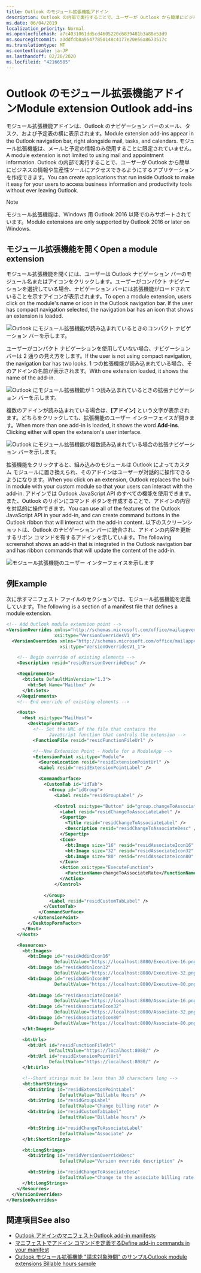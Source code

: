 ```yaml
---
title: Outlook のモジュール拡張機能アドイン
description: Outlook の内部で実行することで、ユーザーが Outlook から簡単にビジネスの情報や生産性ツールにアクセスできるようにするアプリケーションを作成します。
ms.date: 06/04/2019
localization_priority: Normal
ms.openlocfilehash: a7c4031061dd5cd4605220c6839481b3a88e53d9
ms.sourcegitcommit: a3ddfdb8a95477850148c4177e20e56a8673517c
ms.translationtype: MT
ms.contentlocale: ja-JP
ms.lasthandoff: 02/20/2020
ms.locfileid: "42166585"
---
```

# <a name="module-extension-outlook-add-ins"></a><span data-ttu-id="0834c-103">Outlook のモジュール拡張機能アドイン</span><span class="sxs-lookup"><span data-stu-id="0834c-103">Module extension Outlook add-ins</span></span>

<span data-ttu-id="0834c-104">モジュール拡張機能アドインは、Outlook のナビゲーション バーのメール、タスク、および予定表の横に表示されます。</span><span class="sxs-lookup"><span data-stu-id="0834c-104">Module extension add-ins appear in the Outlook navigation bar, right alongside mail, tasks, and calendars.</span></span> <span data-ttu-id="0834c-105">モジュール拡張機能は、メールと予定の情報のみ使用することに限定されていません。</span><span class="sxs-lookup"><span data-stu-id="0834c-105">A module extension is not limited to using mail and appointment information.</span></span> <span data-ttu-id="0834c-106">Outlook の内部で実行することで、ユーザーが Outlook から簡単にビジネスの情報や生産性ツールにアクセスできるようにするアプリケーションを作成できます。</span><span class="sxs-lookup"><span data-stu-id="0834c-106">You can create applications that run inside Outlook to make it easy for your users to access business information and productivity tools without ever leaving Outlook.</span></span>

> [!NOTE]
> <span data-ttu-id="0834c-107">モジュール拡張機能は、Windows 用 Outlook 2016 以降でのみサポートされています。</span><span class="sxs-lookup"><span data-stu-id="0834c-107">Module extensions are only supported by Outlook 2016 or later on Windows.</span></span>  

## <a name="open-a-module-extension"></a><span data-ttu-id="0834c-108">モジュール拡張機能を開く</span><span class="sxs-lookup"><span data-stu-id="0834c-108">Open a module extension</span></span>

<span data-ttu-id="0834c-p102">モジュール拡張機能を開くには、ユーザーは Outlook ナビゲーション バーのモジュール名またはアイコンをクリックします。ユーザーがコンパクト ナビゲーションを選択している場合、ナビゲーション バーには拡張機能がロードされていることを示すアイコンが表示されます。</span><span class="sxs-lookup"><span data-stu-id="0834c-p102">To open a module extension, users click on the module's name or icon in the Outlook navigation bar. If the user has compact navigation selected, the navigation bar has an icon that shows an extension is loaded.</span></span>

![Outlook にモジュール拡張機能が読み込まれているときのコンパクト ナビゲーション バーを示します。](../images/outlook-module-navigationbar-compact.png)

<span data-ttu-id="0834c-112">ユーザーがコンパクト ナビゲーションを使用していない場合、ナビゲーション バーは 2 通りの見え方をします。</span><span class="sxs-lookup"><span data-stu-id="0834c-112">If the user is not using compact navigation, the navigation bar has two looks.</span></span> <span data-ttu-id="0834c-113">1 つの拡張機能が読み込まれている場合、そのアドインの名前が表示されます。</span><span class="sxs-lookup"><span data-stu-id="0834c-113">With one extension loaded, it shows the name of the add-in.</span></span>

![Outlook にモジュール拡張機能が 1 つ読み込まれているときの拡張ナビゲーション バーを示します。](../images/outlook-module-navigationbar-one.png)

<span data-ttu-id="0834c-115">複数のアドインが読み込まれている場合は、**[アドイン]** という文字が表示されます。どちらをクリックしても、拡張機能のユーザー インターフェイスが開きます。</span><span class="sxs-lookup"><span data-stu-id="0834c-115">When more than one add-in is loaded, it shows the word **Add-ins**. Clicking either will open the extension's user interface.</span></span>

![Outlook にモジュール拡張機能が複数読み込まれている場合の拡張ナビゲーション バーを示します。](../images/outlook-module-navigationbar-more.png)

<span data-ttu-id="0834c-117">拡張機能をクリックすると、組み込みのモジュールは Outlook によってカスタム モジュールに置き換えられ、そのアドインはユーザーが対話的に操作できるようになります。</span><span class="sxs-lookup"><span data-stu-id="0834c-117">When you click on an extension, Outlook replaces the built-in module with your custom module so that your users can interact with the add-in.</span></span> <span data-ttu-id="0834c-118">アドインでは Outlook JavaScript API のすべての機能を使用できます。また、Outlook のリボンにコマンド ボタンを作成することで、アドインの内容を対話的に操作できます。</span><span class="sxs-lookup"><span data-stu-id="0834c-118">You can use all of the features of the Outlook JavaScript API in your add-in, and can create command buttons in the Outlook ribbon that will interact with the add-in content.</span></span> <span data-ttu-id="0834c-119">以下のスクリーンショットは、Outlook のナビゲーション バーに統合され、アドインの内容を更新するリボン コマンドを有するアドインを示しています。</span><span class="sxs-lookup"><span data-stu-id="0834c-119">The following screenshot shows an add-in that is integrated in the Outlook navigation bar and has ribbon commands that will update the content of the add-in.</span></span>

![モジュール拡張機能のユーザー インターフェイスを示します](../images/outlook-module-extension.png)

## <a name="example"></a><span data-ttu-id="0834c-121">例</span><span class="sxs-lookup"><span data-stu-id="0834c-121">Example</span></span>

<span data-ttu-id="0834c-122">次に示すマニフェスト ファイルのセクションでは、モジュール拡張機能を定義しています。</span><span class="sxs-lookup"><span data-stu-id="0834c-122">The following is a section of a manifest file that defines a module extension.</span></span>

```xml
<!-- Add Outlook module extension point -->
<VersionOverrides xmlns="http://schemas.microsoft.com/office/mailappversionoverrides"
                  xsi:type="VersionOverridesV1_0">
  <VersionOverrides xmlns="http://schemas.microsoft.com/office/mailappversionoverrides/1.1"
                    xsi:type="VersionOverridesV1_1">

    <!-- Begin override of existing elements -->
    <Description resid="residVersionOverrideDesc" />

    <Requirements>
      <bt:Sets DefaultMinVersion="1.3">
        <bt:Set Name="Mailbox" />
      </bt:Sets>
    </Requirements>
    <!-- End override of existing elements -->

    <Hosts>
      <Host xsi:type="MailHost">
        <DesktopFormFactor>
          <!-- Set the URL of the file that contains the
                JavaScript function that controls the extension -->
          <FunctionFile resid="residFunctionFileUrl" />

          <!--New Extension Point - Module for a ModuleApp -->
          <ExtensionPoint xsi:type="Module">
            <SourceLocation resid="residExtensionPointUrl" />
            <Label resid="residExtensionPointLabel" />

            <CommandSurface>
              <CustomTab id="idTab">
                <Group id="idGroup">
                  <Label resid="residGroupLabel" />

                  <Control xsi:type="Button" id="group.changeToAssociate">
                    <Label resid="residChangeToAssociateLabel" />
                    <Supertip>
                      <Title resid="residChangeToAssociateLabel" />
                      <Description resid="residChangeToAssociateDesc" />
                    </Supertip>
                    <Icon>
                      <bt:Image size="16" resid="residAssociateIcon16" />
                      <bt:Image size="32" resid="residAssociateIcon32" />
                      <bt:Image size="80" resid="residAssociateIcon80" />
                    </Icon>
                    <Action xsi:type="ExecuteFunction">
                      <FunctionName>changeToAssociateRate</FunctionName>
                    </Action>
                  </Control>
                  
              </Group>
                <Label resid="residCustomTabLabel" />
              </CustomTab>
            </CommandSurface>
          </ExtensionPoint>
        </DesktopFormFactor>
      </Host>
    </Hosts>

    <Resources>
      <bt:Images>
        <bt:Image id="residAddinIcon16" 
                  DefaultValue="https://localhost:8080/Executive-16.png" />
        <bt:Image id="residAddinIcon32" 
                  DefaultValue="https://localhost:8080/Executive-32.png" />
        <bt:Image id="residAddinIcon80" 
                  DefaultValue="https://localhost:8080/Executive-80.png" />
      
        <bt:Image id="residAssociateIcon16" 
                  DefaultValue="https://localhost:8080/Associate-16.png" />
        <bt:Image id="residAssociateIcon32" 
                  DefaultValue="https://localhost:8080/Associate-32.png" />
        <bt:Image id="residAssociateIcon80" 
                  DefaultValue="https://localhost:8080/Associate-80.png" />
      </bt:Images>

      <bt:Urls>
        <bt:Url id="residFunctionFileUrl" 
                DefaultValue="https://localhost:8080/" />
        <bt:Url id="residExtensionPointUrl" 
                DefaultValue="https://localhost:8080/" />
      </bt:Urls>

      <!--Short strings must be less than 30 characters long -->
      <bt:ShortStrings>
        <bt:String id="residExtensionPointLabel" 
                    DefaultValue="Billable Hours" />
        <bt:String id="residGroupLabel" 
                    DefaultValue="Change billing rate" />
        <bt:String id="residCustomTabLabel" 
                    DefaultValue="Billable hours" />

        <bt:String id="residChangeToAssociateLabel" 
                    DefaultValue="Associate" />
      </bt:ShortStrings>

      <bt:LongStrings>
        <bt:String id="residVersionOverrideDesc" 
                    DefaultValue="Version override description" />

        <bt:String id="residChangeToAssociateDesc" 
                    DefaultValue="Change to the associate billing rate: $127/hr" />
      </bt:LongStrings>
    </Resources>
  </VersionOverrides>
</VersionOverrides>
```

## <a name="see-also"></a><span data-ttu-id="0834c-123">関連項目</span><span class="sxs-lookup"><span data-stu-id="0834c-123">See also</span></span>

- [<span data-ttu-id="0834c-124">Outlook アドインのマニフェスト</span><span class="sxs-lookup"><span data-stu-id="0834c-124">Outlook add-in manifests</span></span>](manifests.md)
- [<span data-ttu-id="0834c-125">マニフェストでアドイン コマンドを定義する</span><span class="sxs-lookup"><span data-stu-id="0834c-125">Define add-in commands in your manifest</span></span>](../develop/define-add-in-commands.md)
- [<span data-ttu-id="0834c-126">Outlook モジュール拡張機能 "請求対象時間" のサンプル</span><span class="sxs-lookup"><span data-stu-id="0834c-126">Outlook module extensions Billable hours sample</span></span>](https://github.com/OfficeDev/Outlook-Add-in-JavaScript-ModuleExtension)
